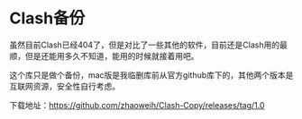 # Clash备份
虽然目前Clash已经404了，但是对比了一些其他的软件，目前还是Clash用的最顺，但是还能用多久不知道，能用的时候就接着用吧。

这个库只是做个备份，mac版是我临删库前从官方github库下的，其他两个版本是互联网资源，安全性自行考虑。

下载地址：https://github.com/zhaoweih/Clash-Copy/releases/tag/1.0
